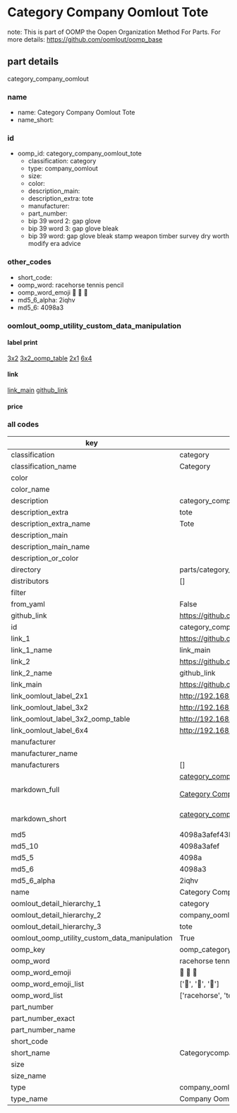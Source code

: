# Category Company Oomlout Tote  

note: This is part of OOMP the Oopen Organization Method For Parts. For more details: https://github.com/oomlout/oomp_base

##  part details



category_company_oomlout

### name
* name: Category Company Oomlout Tote
* name_short: 
### id
* oomp_id: category_company_oomlout_tote
  * classification: category
  * type: company_oomlout
  * size: 
  * color: 
  * description_main: 
  * description_extra: tote
  * manufacturer: 
  * part_number: 
  * bip 39 word 2: gap glove
  * bip 39 word 3: gap glove bleak
  * bip 39 word: gap glove bleak stamp weapon timber survey dry worth modify era advice

### other_codes
* short_code: 
* oomp_word: racehorse tennis pencil
* oomp_word_emoji :racehorse: :tennis: :pencil:
* md5_6_alpha: 2iqhv
* md5_6: 4098a3






### oomlout_oomp_utility_custom_data_manipulation
#### label print
[3x2](http://192.168.1.245:1112/?label=oomp%202iqhv)
[3x2_oomp_table](http://192.168.1.107:1112/?label=oomp%202iqhv)
[2x1](http://192.168.1.242:1112/?label=oomp%202iqhv)
[6x4](http://192.168.1.55:1112/?label=oomp%202iqhv)    

#### link

[link_main](https://github.com/oomlout/oomlout_oomp_current_version_messy/tree/main/parts/category_company_oomlout_tote) [github_link](https://github.com/oomlout/oomlout_oomp_part_src/tree/main/parts/category_company_oomlout_tote)                             

#### price







### all codes 
| key | value |  
| --- | --- |  
| classification | category |  
| classification_name | Category |  
| color |  |  
| color_name |  |  
| description | category_company_oomlout |  
| description_extra | tote |  
| description_extra_name | Tote |  
| description_main |  |  
| description_main_name |  |  
| description_or_color |   |  
| directory | parts/category_company_oomlout_tote |  
| distributors | [] |  
| filter |  |  
| from_yaml | False |  
| github_link | https://github.com/oomlout/oomlout_oomp_part_src/tree/main/parts/category_company_oomlout_tote |  
| id | category_company_oomlout_tote |  
| link_1 | https://github.com/oomlout/oomlout_oomp_current_version_messy/tree/main/parts/category_company_oomlout_tote |  
| link_1_name | link_main |  
| link_2 | https://github.com/oomlout/oomlout_oomp_part_src/tree/main/parts/category_company_oomlout_tote |  
| link_2_name | github_link |  
| link_main | https://github.com/oomlout/oomlout_oomp_current_version_messy/tree/main/parts/category_company_oomlout_tote |  
| link_oomlout_label_2x1 | http://192.168.1.242:1112/?label=oomp%202iqhv |  
| link_oomlout_label_3x2 | http://192.168.1.245:1112/?label=oomp%202iqhv |  
| link_oomlout_label_3x2_oomp_table | http://192.168.1.107:1112/?label=oomp%202iqhv |  
| link_oomlout_label_6x4 | http://192.168.1.55:1112/?label=oomp%202iqhv |  
| manufacturer |  |  
| manufacturer_name |  |  
| manufacturers | [] |  
| markdown_full | [category_company_oomlout_tote](https://github.com/oomlout/oomlout_oomp_current_version_messy/tree/main/parts/category_company_oomlout_tote)<br>[](https://github.com/oomlout/oomlout_oomp_current_version_messy/tree/main/parts/category_company_oomlout_tote)<br>[Category Company Oomlout Tote](https://github.com/oomlout/oomlout_oomp_current_version_messy/tree/main/parts/category_company_oomlout_tote)<br><br> |  
| markdown_short | [category_company_oomlout_tote](https://github.com/oomlout/oomlout_oomp_current_version_messy/tree/main/parts/category_company_oomlout_tote)<br><br> |  
| md5 | 4098a3afef43bb5788fc2d462f18eafa |  
| md5_10 | 4098a3afef |  
| md5_5 | 4098a |  
| md5_6 | 4098a3 |  
| md5_6_alpha | 2iqhv |  
| name | Category Company Oomlout Tote |  
| oomlout_detail_hierarchy_1 | category |  
| oomlout_detail_hierarchy_2 | company_oomlout |  
| oomlout_detail_hierarchy_3 | tote |  
| oomlout_oomp_utility_custom_data_manipulation | True |  
| oomp_key | oomp_category_company_oomlout_tote |  
| oomp_word | racehorse tennis pencil |  
| oomp_word_emoji | :racehorse: :tennis: :pencil: |  
| oomp_word_emoji_list | [':racehorse:', ':tennis:', ':pencil:'] |  
| oomp_word_list | ['racehorse', 'tennis', 'pencil'] |  
| part_number |  |  
| part_number_exact |  |  
| part_number_name |  |  
| short_code |  |  
| short_name | Categorycompanyoomlout |  
| size |  |  
| size_name |  |  
| type | company_oomlout |  
| type_name | Company Oomlout |  
